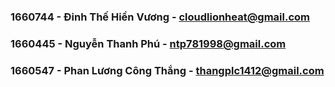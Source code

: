 ### 1660744 - Đinh Thế Hiền Vương - cloudlionheat@gmail.com
### 1660445 - Nguyễn Thanh Phú - ntp781998@gmail.com
### 1660547 - Phan Lương Công Thắng - thangplc1412@gmail.com
